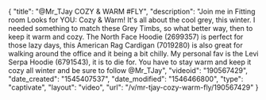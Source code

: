 {
    "title": "@Mr_TJay COZY & WARM #FLY",
    "description": "Join me in Fitting room Looks for YOU: Cozy & Warm!  It's all about the cool grey, this winter.  I needed something to match these Grey Timbs, so what better way, then to keep it warm and cozy.  The North Face Hoodie (2699357) is perfect for those lazy days, this American Rag Cardigan (7019280) is also great for walking around the office and it being a bit chilly.  My personal fav is the Levi Serpa Hoodie (6791543), it is to die for. You have to stay warm and keep it cozy all winter and be sure to follow @Mr_TJay",
    "videoid": "190567429",
    "date_created": "1545407537",
    "date_modified": "1546466800",
    "type": "captivate",
    "layout": "video",
    "url": "\/v\/mr-tjay-cozy-warm-fly\/190567429"
}